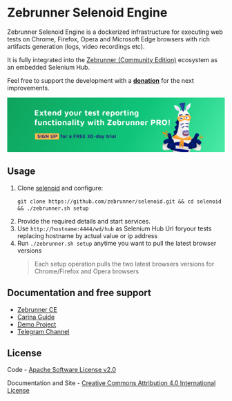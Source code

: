 Zebrunner Selenoid Engine
==================

Zebrunner Selenoid Engine is a dockerized infrastructure for executing web tests on Chrome, Firefox, Opera and Microsoft Edge browsers with rich artifacts generation (logs, video recordings etc).

It is fully integrated into the [Zebrunner (Community Edition)](https://zebrunner.github.io/zebrunner) ecosystem as an embedded Selenium Hub.

Feel free to support the development with a [**donation**](https://www.paypal.com/donate?hosted_button_id=JLQ4U468TWQPS) for the next improvements.

<p align="center">
  <a href="https://zebrunner.com/"><img alt="Zebrunner" src="./docs/img/zebrunner_intro.png"></a>
</p>

## Usage
1. Clone [selenoid](https://github.com/zebrunner/selenoid) and configure:
   ```
   git clone https://github.com/zebrunner/selenoid.git && cd selenoid && ./zebrunner.sh setup
   ```
2. Provide the required details and start services.
3. Use `http://hostname:4444/wd/hub` as Selenium Hub Url foryour tests replacing hostname by actual value or ip address
4. Run `./zebrunner.sh setup` anytime you want to pull the latest browser versions
   > Each setup operation pulls the two latest browsers versions for Chrome/Firefox and Opera browsers

## Documentation and free support
* [Zebrunner CE](https://zebrunner.github.io/zebrunner) 
* [Carina Guide](https://zebrunner.github.io/carina) 
* [Demo Project](https://github.com/qaprosoft/carina-demo) 
* [Telegram Channel](https://t.me/zebrunner)

## License
Code - [Apache Software License v2.0](http://www.apache.org/licenses/LICENSE-2.0)

Documentation and Site - [Creative Commons Attribution 4.0 International License](http://creativecommons.org/licenses/by/4.0/deed.en_US)
